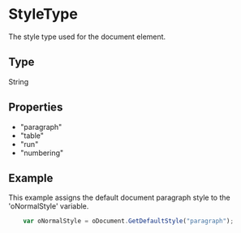 # StyleType

The style type used for the document element.

## Type

String

## Properties

- "paragraph" 
- "table" 
- "run" 
- "numbering"

## Example

This example assigns the default document paragraph style to the 'oNormalStyle' variable.

```javascript
	var oNormalStyle = oDocument.GetDefaultStyle("paragraph");
```